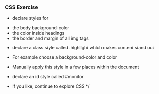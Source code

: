### CSS Exercise

* declare styles for 
- the body background-color
- the color inside headings
- the border and margin of all img tags

* declare a class style called .highlight which makes content stand out
* For example choose a background-color and color
* Manually apply this style in a few places within the document

* declare an id style called #monitor

* If you like, continue to explore CSS */